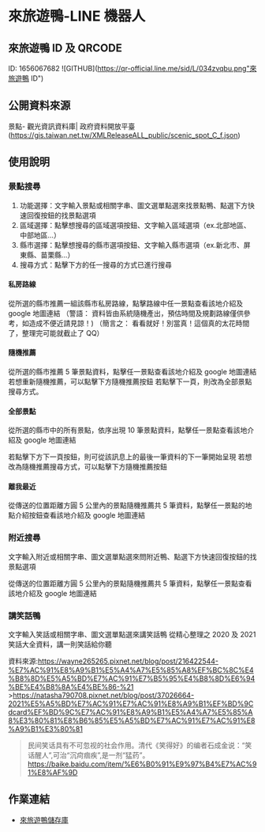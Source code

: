# 來旅遊鴨-LINE 機器人

## 來旅遊鴨 ID 及 QRCODE

ID: 1656067682
![GITHUB](https://qr-official.line.me/sid/L/034zvqbu.png"來旅遊鴨 ID")

## 公開資料來源

景點- 觀光資訊資料庫| 政府資料開放平臺
(https://gis.taiwan.net.tw/XMLReleaseALL_public/scenic_spot_C_f.json)

## 使用說明

### 景點搜尋

1. 功能選擇：文字輸入景點或相關字串、圖文選單點選來找景點鴨、點選下方快速回復按鈕的找景點選項
2. 區域選擇：點擊想搜尋的區域選項按鈕、文字輸入區域選項（ex.北部地區、中部地區...）
3. 縣市選擇：點擊想搜尋的縣市選項按鈕、文字輸入縣市選項（ex.新北市、屏東縣、苗栗縣...）
4. 搜尋方式：點擊下方的任一搜尋的方式已進行搜尋

#### 私房路線

從所選的縣市推薦一組該縣市私房路線，點擊路線中任一景點查看該地介紹及 google 地圖連結
（警語： 資料皆由系統隨機產出，預估時間及規劃路線僅供參考，如造成不便近請見諒！)
（簡言之： 看看就好！別當真！這個真的太花時間了，整理完可能就截止了 QQ）

#### 隨機推薦

從所選的縣市推薦 5 筆景點資料，點擊任一景點查看該地介紹及 google 地圖連結
若想重新隨機推薦，可以點擊下方隨機推薦按鈕
若點擊下一頁，則改為全部景點搜尋方式。

#### 全部景點

從所選的縣市中的所有景點，依序出現 10 筆景點資料，點擊任一景點查看該地介紹及 google 地圖連結

若點擊下方下一頁按鈕，則可從該訊息上的最後一筆資料的下一筆開始呈現
若想改為隨機推薦搜尋方式，可以點擊下方隨機推薦按鈕

#### 離我最近

從傳送的位置距離方圓 5 公里內的景點隨機推薦共 5 筆資料，點擊任一景點的地點介紹按鈕查看該地介紹及 google 地圖連結

### 附近搜尋

文字輸入附近或相關字串、圖文選單點選來問附近鴨、點選下方快速回復按鈕的找景點選項

從傳送的位置距離方圓 5 公里內的景點隨機推薦共 5 筆資料，點擊任一景點查看該地介紹及 google 地圖連結

### 講笑話鴨

文字輸入笑話或相關字串、圖文選單點選來講笑話鴨
從精心整理之 2020 及 2021 笑話大全資料，講一則笑話給你聽

資料來源:https://wayne265265.pixnet.net/blog/post/216422544-%E7%AC%91%E8%A9%B1%E5%A4%A7%E5%85%A8%EF%BC%8C%E4%B8%8D%E5%A5%BD%E7%AC%91%E7%B5%95%E4%B8%8D%E6%94%BE%E4%B8%8A%E4%BE%86-%21 >https://natasha790708.pixnet.net/blog/post/37026664-2021%E5%A5%BD%E7%AC%91%E7%AC%91%E8%A9%B1%EF%BD%9Cdcard%EF%BD%9C%E7%AC%91%E8%A9%B1%E5%A4%A7%E5%85%A8%E3%80%81%E8%B6%85%E5%A5%BD%E7%AC%91%E7%AC%91%E8%A9%B1%E3%80%81

> 民间笑话具有不可忽视的社会作用。清代《笑得好》的编者石成金说：“笑话醒人”,可治“沉疴痼疾”,是一剂“猛药”。
> https://baike.baidu.com/item/%E6%B0%91%E9%97%B4%E7%AC%91%E8%AF%9D

## 作業連結

- [來旅遊鴨儲存庫](https://github.com/zoe01214/travelduck-linebot)
